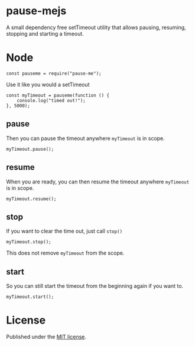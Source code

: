 # pause-mejs
A small dependency free setTimeout utility that allows pausing, resuming, stopping and starting a timeout.


# Node #


    const pauseme = require("pause-me");


Use it like you would a setTimeout

	const myTimeout = pauseme(function () {
		console.log("timed out!");
	}, 5000);

## pause ##

Then you can pause the timeout anywhere `myTimeout` is in scope.

	myTimeout.pause();

## resume ##

When you are ready, you can then resume the timeout anywhere `myTimeout` is in scope.

	myTimeout.resume();

## stop ##

If you want to clear the time out, just call `stop()`

	myTimeout.stop();

This does not remove `myTimeout` from the scope.

## start ##
So you can still start the timeout from the beginning again if you want to.

	myTimeout.start();

# License #

Published under the [MIT license](https://github.com/jpehman/pause-mejs/blob/master/LICENSE "MIT License").
